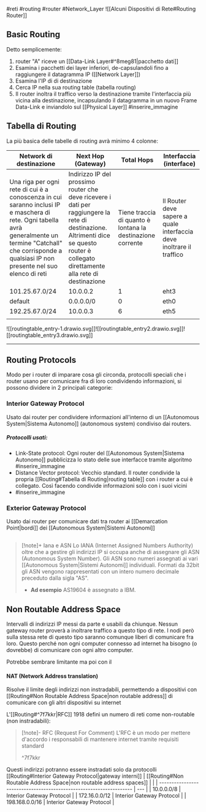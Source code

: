 #reti #routing #router #Network_Layer 
![[Alcuni Dispositivi di Rete#Routing Router]]

## Basic Routing
Detto semplicemente:
1. router "A" riceve un [[Data-Link Layer#^8meg81|pacchetto dati]]
2. Esamina i pacchetti dei layer inferiori, de-capsulandoli fino a raggiungere il  datagramma IP ([[Network Layer]])  
3. Esamina l'IP di di destinazione
4. Cerca IP nella sua routing table (tabella routing)
5. Il router inoltra il traffico verso la destinazione tramite l'interfaccia più vicina alla destinazione, incapsulando il datagramma in un nuovo Frame Data-Link e inviandolo sul [[Physical Layer]]
#inserire_immagine 

## Tabella di Routing
La più basica delle tabelle di routing avrà minimo 4 colonne:

| Network di destinazione                                                                                                                                                                                            | Next Hop (Gateway)                                                                                                                                                                     | Total Hops                                                 | Interfaccia (interface)                                              |
| ------------------------------------------------------------------------------------------------------------------------------------------------------------------------------------------------------------------ | -------------------------------------------------------------------------------------------------------------------------------------------------------------------------------------- | ---------------------------------------------------------- | -------------------------------------------------------------------- |
| Una riga per ogni rete di cui è a conoscenza in cui saranno inclusi IP e maschera di rete. Ogni tabella avrà generalmente un termine "Catchall" che corrisponde a qualsiasi IP non presente nel suo elenco di reti | Indirizzo IP del prossimo router che deve ricevere i dati per raggiungere la rete di destinazione. Altrimenti dice se questo router è collegato direttamente alla rete di destinazione | Tiene traccia di quanto è lontana la destinazione corrente | Il Router deve sapere a quale interfaccia deve inoltrare il traffico |
| 101.25.67.0/24                                                                                                                                                                                                     | 10.0.0.2                                                                                                                                                                               | 1                                                          | eht3                                                                 |
| default                                                                                                                                                                                                            | 0.0.0.0/0                                                                                                                                                                              | 0                                                          | eth0                                                                 |
| 192.25.67.0/24                                                                                                                                                                                                     | 10.0.0.3                                                                                                                                                                               | 6                                                         | eth5                                                                     |
|                                                                                                                                                                                                                    |                                                                                                                                                                                        |                                                            |                                                                      |
![[routingtable_entry-1.drawio.svg]]![[routingtable_entry2.drawio.svg]]![[routingtable_entry3.drawio.svg]]

---


## Routing Protocols
Modo per i router di imparare cosa gli circonda, protocolli speciali che i router usano per comunicare fra di loro condividendo informazioni, si possono dividere in 2 principali categorie:

### Interior Gateway Protocol
Usato dai router per condividere informazioni all'interno di un [[Autonomous System|Sistema Autonomo]] (autonomous system) condiviso dai routers.
##### Protocolli usati:
- Link-State protocol: Ogni router del  [[Autonomous System|Sistema Autonomo]] pubblicizza lo stato delle sue interfacce tramite algoritmo
  #inserire_immagine 
- Distance Vector protocol: Vecchio standard. Il router condivide la propria [[Routing#Tabella di Routing|routing table]] con i router a cui è collegato. Così facendo condivide informazioni solo con i suoi vicini
- #inserire_immagine 

### Exterior Gateway Protocol
Usato dai router per comunicare dati tra router ai [[Demarcation Point|bordi]] dei [[Autonomous System|Sistemi Autonomi]]


## 
>[!note]+  Iana e ASN
>Lo IANA (Internet Assigned Numbers Authority) oltre che a gestire gli indirizzi IP si occupa anche di assegnare gli ASN (Autonomous System Number). Gli ASN sono numeri assegnati ai vari [[Autonomous System|Sistemi Autonomi]] individuali.
>Formati da 32bit gli ASN vengono rappresentati con un intero numero decimale preceduto dalla sigla "AS".
> - **Ad esempio** AS19604 è assegnato a IBM.
>
>

## Non Routable Address Space
Intervalli di indirizzi IP messi da parte e usabili da chiunque. Nessun gateway router proverà a inoltrare traffico a questo tipo di rete. I nodi però sulla stessa rete di questo tipo saranno comunque liberi di comunicare fra loro.
Questo perché non ogni computer connesso ad internet ha bisogno (o dovrebbe) di comunicare con ogni altro computer.

Potrebbe sembrare limitante ma poi con il 
#### NAT (Network Address translation)
Risolve il limite degli indirizzi non instradabili, permettendo a dispositivi con [[Routing#Non Routable Address Space|non routable address]] di comunicare con gli altri dispositivi su internet 

L'[[Routing#^7f7kkr|RFC]] 1918 definì un numero di reti come non-routable (non instradabili):
>[!note]- RFC (Request For Comment)
>L'RFC è un modo per mettere d'accordo i responsabili di mantenere internet tramite requisiti standard
>
> ^7f7kkr

Questi indirizzi potranno essere instradati solo da protocolli [[Routing#Interior Gateway Protocol|gateway interni]]
| [[Routing#Non Routable Address Space\|non routable address spaces]] |     |
| ------------------------------------------------------------------- | --- |
| 10.0.0.0/8                                                          | Interior Gateway Protocol    | 
| 172.16.0.0/12                                                       |   Interior Gateway Protocol  |
| 198.168.0.0/16                                                      | Interior Gateway Protocol    |




